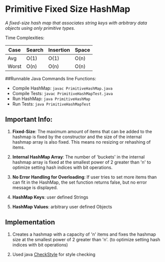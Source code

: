 # Primitive Fixed Size HashMap
*A fixed-size hash map that associates string keys with arbitrary data objects using only primitive types.*

Time Complexities:

 Case | Search | Insertion | Space
 ---- | ------ | --------- | -----
Avg   |  O(1)  |    O(1)   | O(n)
Worst |  O(n)  |    O(n)   | O(n)

##Runnable Java Commands line Functions:
* Compile HashMap: 	`javac PrimitiveHashMap.java`
* Compile Tests: 	`javac PrimitiveHashMapTest.java`
* Run HashMap: 		`java PrimitiveHashMap`
* Run Tests: 		`java PrimitiveHashMapTest`

## Important Info:
1. **Fixed-Size**: The maximum amount of items that can be added to the hashmap is fixed by the constructor and the size of the internal hashmap array is also fixed. This means no resizing or rehashing of items.

2. **Internal HashMap Array**: The number of 'buckets' in the internal hashmap array is fixed at the smallest power of 2 greater than 'n' to optimize setting hash indices with bit operations.

3. **No Error Handling for Overloading**: If user tries to set more items than can fit in the HashMap, the set function returns false, but no error message is displayed.

4. **HashMap Keys**: user defined Strings

5. **HashMap Values**: arbitrary user defined Objects

## Implementation
1. Creates a hashmap with a capacity of 'n' items and fixes the hashmap size at the smallest power of 2 greater than 'n'. (to optimize setting hash indices with bit operations)

2. Used java [CheckStyle](http://checkstyle.sourceforge.net/) for style checking
